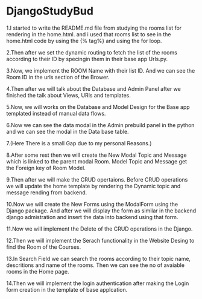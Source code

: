 # DjangoStudyBud

1.I started to write the README.md file from studying the rooms list for rendering in the home.html. and i used that rooms list to see in the home.html code by using the {% tag%} and using the for loop.

2.Then after we set the dynamic routing to fetch the list of the rooms according to their ID by specingin them in their base app Urls.py.

3.Now, we implement the ROOM Name with their list ID. And we can see the Room ID in the urls section of the Brower.

4.Then after we will talk about the Database and Admin Panel after we finished the talk about Views, URls and templates.

5.Now, we will works on the Database and Model Design for the Base app templated instead of manual data flows.

6.Now we can see the data modal in the Admin prebuild panel in the python and we can see the modal in the Data base table.

7.(Here There is a small Gap due to my personal Reasons.)

8.After some rest then we will create the New Modal Topic and Message which is linked to the parent modal Room. Model Topic and Message get the Foreign key of Room Model.

9.Then after we will make the CRUD opertaions. Before CRUD operations we will update the home template by rendering the Dynamic topic and message rending from backend.

10.Now we will create the New Forms using the ModalForm using the Django package. And after we will display the form as similar in the backend django admistration and insert the data into backend using that form.

11.Now we will implement the Delete of the CRUD operations in the Django.

12.Then we will implement the Serach functionality in the Website Desing to find the Room of the Courses.

13.In Search Field we can search the rooms according to their topic name, descritions and name of the rooms. Then we can see the no of avaiable rooms in the Home page.

14.Then we will implement the login authentication after making the Login form creation in the template of base applcation.
